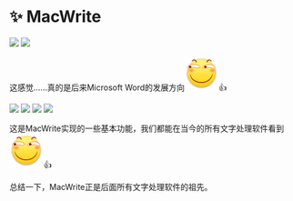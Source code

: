 # ✨ MacWrite

![](https://wvbarchive-1310561333.cos.ap-hongkong.myqcloud.com/5505567339/5fc48e25b899a90154123adc16950a7b0308f52e.jpg) ![](https://wvbarchive-1310561333.cos.ap-hongkong.myqcloud.com/5505567339/a9d0df98a9014c08771c494f017b02087af4f42e.jpg)

这感觉......真的是后来Microsoft Word的发展方向<img src="../.gitbook/assets/huaji.png" alt="" data-size="line">:thumbsup:

![](https://wvbarchive-1310561333.cos.ap-hongkong.myqcloud.com/5505567339/f86dce004c086e06078f5ea109087bf40bd1cb2e.jpg) ![](https://wvbarchive-1310561333.cos.ap-hongkong.myqcloud.com/5505567339/e9f52b096e061d95116156d270f40ad163d9ca2e.jpg) ![](https://wvbarchive-1310561333.cos.ap-hongkong.myqcloud.com/5505567339/0cfc09071d950a7b1e122f2e01d162d9f3d3c92e.jpg) ![](https://wvbarchive-1310561333.cos.ap-hongkong.myqcloud.com/5505567339/2ef27a940a7b020866ee5e0b69d9f2d3562cc82e.jpg)

这是MacWrite实现的一些基本功能，我们都能在当今的所有文字处理软件看到<img src="../.gitbook/assets/huaji.png" alt="" data-size="line">:thumbsup:

总结一下，MacWrite正是后面所有文字处理软件的祖先。
